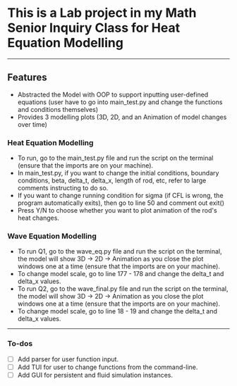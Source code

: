 # This is a Lab project in my Math Senior Inquiry Class for Heat Equation Modelling

---

## Features

- Abstracted the Model with OOP to support inputting user-defined equations
  (user have to go into main_test.py and change the functions
  and conditions themselves)
- Provides 3 modelling plots (3D, 2D, and an Animation of model
  changes over time)

### Heat Equation Modelling

- To run, go to the main_test.py file and run the script on the terminal
  (ensure that the imports are on your machine).
- In main_test.py, if you want to change
  the initial conditions, boundary conditions, beta, delta_t, delta_x,
  length of rod, etc, refer to large comments instructing to do so.
- If you want to change running condition for sigma
  (if CFL is wrong, the program automatically exits),
  then go to line 50 and comment out exit()
- Press Y/N to choose whether you want to plot animation of the rod's heat changes.

### Wave Equation Modelling

- To run Q1, go to the wave_eq.py file and run the script on the terminal,
  the model will show 3D -> 2D -> Animation as you close the plot windows
  one at a time (ensure that the imports are on your machine).
- To change model scale, go to line 177 - 178 and change the
  delta_t and delta_x values.
- To run Q2, go to the wave_final.py file and run the script on the terminal,
  the model will show 3D -> 2D -> Animation as you close the plot windows
  one at a time (ensure that the imports are on your machine).
- To change model scale, go to line 18 - 19 and change the delta_t and delta_x values.

---

### To-dos

- [ ] Add parser for user function input.
- [ ] Add TUI for user to change functions from the command-line.
- [ ] Add GUI for persistent and fluid simulation instances.
